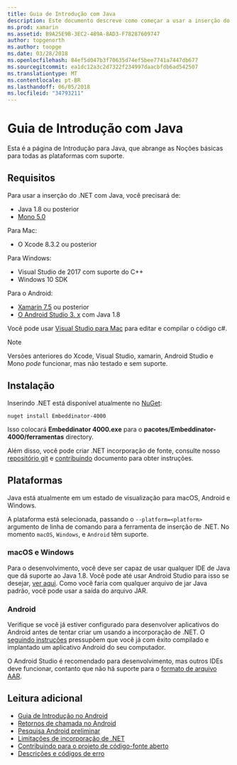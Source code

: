 ```yaml
---
title: Guia de Introdução com Java
description: Este documento descreve como começar a usar a inserção do .NET com Java. Ele aborda os requisitos de sistema, instalação e plataformas com suporte.
ms.prod: xamarin
ms.assetid: B9A25E9B-3EC2-489A-8AD3-F78287609747
author: topgenorth
ms.author: toopge
ms.date: 03/28/2018
ms.openlocfilehash: 84ef5d047b3f70635d74ef5bee7741a7447db677
ms.sourcegitcommit: ea1dc12a3c2d7322f234997daacbfdb6ad542507
ms.translationtype: MT
ms.contentlocale: pt-BR
ms.lasthandoff: 06/05/2018
ms.locfileid: "34793211"
---
```

# <a name="getting-started-with-java"></a>Guia de Introdução com Java

Esta é a página de Introdução para Java, que abrange as Noções básicas para todas as plataformas com suporte.

## <a name="requirements"></a>Requisitos

Para usar a inserção do .NET com Java, você precisará de:

* Java 1.8 ou posterior
* [Mono 5.0](http://www.mono-project.com/download/)

Para Mac:

* O Xcode 8.3.2 ou posterior

Para Windows:

* Visual Studio de 2017 com suporte do C++
* Windows 10 SDK

Para o Android:

* [Xamarin 7.5](https://www.visualstudio.com/xamarin/) ou posterior
* [O Android Studio 3. x](https://developer.android.com/studio/index.html) com Java 1.8

Você pode usar [Visual Studio para Mac](https://www.visualstudio.com/vs/visual-studio-mac/) para editar e compilar o código c#.

> [!NOTE]
> Versões anteriores do Xcode, Visual Studio, xamarin, Android Studio e Mono _pode_ funcionar, mas não testado e sem suporte.

## <a name="installation"></a>Instalação

Inserindo .NET está disponível atualmente no [NuGet](https://www.nuget.org/packages/Embeddinator-4000/):

```shell
nuget install Embeddinator-4000
```

Isso colocará **Embeddinator 4000.exe** para o **pacotes/Embeddinator-4000/ferramentas** directory.

Além disso, você pode criar .NET incorporação de fonte, consulte nosso [repositório git](https://github.com/mono/Embeddinator-4000/) e [contribuindo](https://github.com/mono/Embeddinator-4000/blob/master/Contributing.md) documento para obter instruções.

## <a name="platforms"></a>Plataformas

Java está atualmente em um estado de visualização para macOS, Android e Windows.

A plataforma está selecionada, passando o `--platform=<platform>` argumento de linha de comando para a ferramenta de inserção de .NET. No momento `macOS`, `Windows`, e `Android` têm suporte.

### <a name="macos-and-windows"></a>macOS e Windows

Para o desenvolvimento, você deve ser capaz de usar qualquer IDE de Java que dá suporte ao Java 1.8. Você pode até usar Android Studio para isso se desejar, [ver aqui](https://stackoverflow.com/questions/16626810/can-android-studio-be-used-to-run-standard-java-projects). Como você faria com qualquer arquivo de jar Java padrão, você pode usar a saída do arquivo JAR.

### <a name="android"></a>Android

Verifique se você já estiver configurado para desenvolver aplicativos do Android antes de tentar criar um usando a incorporação de .NET. O [seguindo instruções](~/tools/dotnet-embedding/get-started/java/android.md) pressupõem que você já com êxito compilado e implantado um aplicativo Android do seu computador.

O Android Studio é recomendado para desenvolvimento, mas outros IDEs deve funcionar, contanto que não há suporte para o [formato de arquivo AAR](https://developer.android.com/studio/projects/android-library.html).

## <a name="further-reading"></a>Leitura adicional

* [Guia de Introdução no Android](~/tools/dotnet-embedding/get-started/java/android.md)
* [Retornos de chamada no Android](~/tools/dotnet-embedding/android/callbacks.md)
* [Pesquisa Android preliminar](~/tools/dotnet-embedding/android/index.md)
* [Limitações de incorporação de .NET](~/tools/dotnet-embedding/limitations.md)
* [Contribuindo para o projeto de código-fonte aberto](https://github.com/mono/Embeddinator-4000/blob/master/Contributing.md)
* [Descrições e códigos de erro](~/tools/dotnet-embedding/errors.md)
